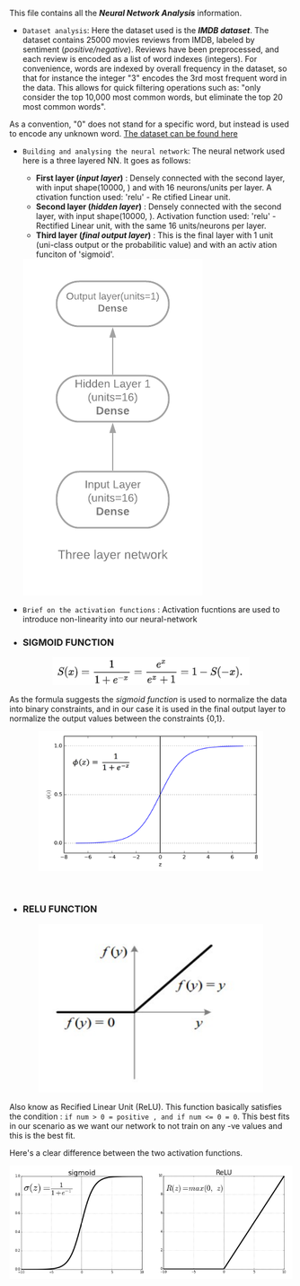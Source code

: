 This file contains all the ***Neural Network Analysis*** information. 
- `Dataset analysis`: Here the dataset used is the ***IMDB dataset***. The dataset contains 25000 movies reviews from IMDB, labeled by sentiment (*positive/negative*). Reviews have been preprocessed, and each review is encoded as a list of word indexes (integers). For convenience, words are indexed by overall frequency in the dataset, so that for instance the integer "3" encodes the 3rd most frequent word in the data. This allows for quick filtering operations such as: "only consider the top 10,000 most common words, but eliminate the top 20 most common words".

As a convention, "0" does not stand for a specific word, but instead is used to encode any unknown word. [The dataset can be found here](https://ai.stanford.edu/~amaas/data/sentiment/)

- `Building and analysing the neural network`: The neural network used here is a three layered NN. It goes as follows:
	- **First layer (*input layer*)** : Densely connected with the second layer, with input shape(10000, ) and with 16 neurons/units per layer. A	ctivation function used: 'relu' - Re	ctified Linear unit.
	- **Second layer (*hidden layer*)** : Densely connected with the second layer, with input shape(10000, ). Activation function used: 'relu' - 	Rectified Linear unit, with the same 16 units/neurons per layer.
	- **Third layer (*final output layer*)** : This is the final layer with 1 unit (uni-class output or the probabilitic value) and with an activ	ation funciton of 'sigmoid'. 

	<img src="https://github.com/kulendu/Movie-Time/blob/master/assets/Neural%20net.png">

- `Brief on the activation functions` : Activation fucntions are used to introduce non-linearity into our neural-network<br>
- ### SIGMOID FUNCTION 
<p align='center'>
	<img src = 'https://github.com/kulendu/Movie-Time/blob/master/assets/formula.png' height=50px width=350px> <br>
</p>

As the formula suggests the  *sigmoid function* is used to normalize the data into binary constraints, and in our case it is used in the final output layer to normalize the output values between the constraints {0,1}.
<p align='center'>
	<img src='https://github.com/kulendu/Movie-Time/blob/master/assets/1_Xu7B5y9gp0iL5ooBj7LtWw.png' height=250px width=400px>
</p>
<br>

- ### RELU FUNCTION 
<p align='center'>
	<img src = 'https://github.com/kulendu/Movie-Time/blob/master/assets/Annotation%202021-06-01%20235544.png'  height=300px width=400px> <br>
</p>

Also know as Recified Linear Unit (ReLU). This function basically satisfies the condition : `if num > 0 = positive , and if num <= 0 = 0`. This best fits in our scenario as we want our network to not train on any -ve values and this is the best fit.
<br>

Here's a clear difference between the two activation functions.
<p align='center'>
	<img src = 'https://github.com/kulendu/Movie-Time/blob/master/assets/1_XxxiA0jJvPrHEJHD4z893g.png'> <br>
</p>


